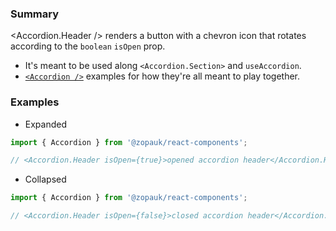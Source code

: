 ### Summary

<Accordion.Header /> renders a button with a chevron icon that rotates according to the `boolean` `isOpen` prop.

- It's meant to be used along `<Accordion.Section>` and `useAccordion`.
- [`<Accordion />`](/#/Components/Organisms/Accordion) examples for how they're all meant to play together.

### Examples

- Expanded

```js
import { Accordion } from '@zopauk/react-components';

// <Accordion.Header isOpen={true}>opened accordion header</Accordion.Header>;
```

- Collapsed

```js
import { Accordion } from '@zopauk/react-components';

// <Accordion.Header isOpen={false}>closed accordion header</Accordion.Header>;
```

